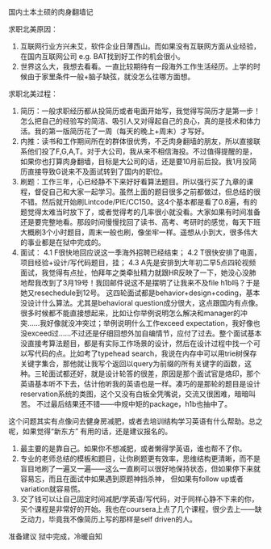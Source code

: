 国内土本土硕的肉身翻墙记

求职北美原因：
1. 互联网行业方兴未艾，软件企业日薄西山。而如果没有互联网方面从业经验，在国内互联网公司 e.g. BAT找到好工作的机会很小。
2. 世界这么大，我想去看看。一直比较期待有一段海外工作生活经历。上学的时候由于家里条件一般+脑子缺弦，就没怎么往哪方面想。

求职北美过程：
1. 简历：一般求职经历都从投简历或者电面开始写，我觉得写简历才是第一步！怎么把自己的经验写的简洁、吸引人又对得起自己的良心，真的是技术和体力活。我的第一版简历花了一周（每天的晚上+周末）才写好。
2. 内推：读书和工作期间所在的群体很优秀，不乏肉身翻墙的朋友，所以直接联系他们投了F,G,A,T。对于大公司，我从来不相信海投。不过值得提醒的是，如果你也打算肉身翻墙，目标是大公司的话，还是要10月前后投。我1月投简历直接导致G说来不及面试转到了国内的职位。
3. 刷题：工作三年，心已经静不下来好好看算法题目。所以强行买了九章的课程，督促自己和大家一起学习。虽然上面的题目很多之前都做过，但总结的很不错。然后就开始刷Lintcode/PIE/CC150。这4个基本都是看了0.8遍，有的题觉得太难当时放下了，或者觉得考的几率很小就没看。大家如果有时间准备还是要完整地看。那段时间慢慢找回了读书、高考、考研时的感觉，每天下班大概刷3个小时题目，周末一般也刷，像坐牢一样。遥想从小到大，很多伟大的事业都是在狱中完成的。
4. 面试：
4.1 F很快地回应说这一季海外招聘已经结束；
4.2 T很快安排了电面，项目经验+设计/写代码题目，挂；
4.3 A先是安排到大年初二早5点四轮视频面试，我觉得有点扯，怕拜年之类牵扯精力就跟HR反映了一下，她没心没肺地帮我改到了3月19号！我回邮件说这不是摆明了让我来不及file h1b吗？于是她又resechedule到12号。
这四轮面试都是behavior+design+coding，基本没设计什么算法。尤其是behavioral question成分很大，这点跟国内有点像。很多时候都不能直接想起来，比如让你举例说明怎么解决和manager的冲突……我好像就没冲突过；举例说明什么工作exceed expectation，我好像也没exceed过……不过还是仔细回想外加自编情节，应付了过去。整个面试基本没直接考算法题目，都是有实际工作场景的设计，然后在设计过程中找一个可以写代码的点。比如考了typehead search，我说在内存中可以用trie树保存关键字集合，那他就让我写个返回以query为前缀的所有关键字的函数，这种。三轮面试都还好，就是设计轮答的很差，原因是那个面试官是烙印，那个英语基本听不下去，估计他听我的英语也是一样。凑巧的是那轮的题目是设计reservation系统的类图，这个又没有白板全凭嘴说，交流又很困难，暗暗叫苦。
不过最后结果还不错——中规中矩的package，h1b也抽中了。

这个问题其实有点像问去健身房减肥，或者去培训结构学习英语有什么帮助。总之呢，如果觉得“新东方” 有用的话，还是建议报名的。
1. 最主要的是靠自己。如果你不想减肥，或者懒得学英语，谁也帮不了你。
2. 专业的老师总结的模板和题目，让你刷题更有效率，思维结构更清晰，而不是盲目地刷了一遍又一遍——这么一直刷可以很好地保持状态，但如果停下来就容易忘，而且在面试中如果遇到原题神挡杀神，
但如果有follow up或者variation就容易慌。
3. 交了钱可以让自己固定时间减肥/学英语/写代码，对于同样心静不下来的你，买个课程是非常好的开始。我也在coursera上点了几个课程，很少去上——缺乏动力，毕竟我不像简历上写的那样是self driven的人。

准备建议 狱中完成，冷暖自知
